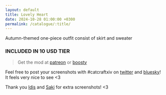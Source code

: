 ```yaml
---
layout: default
title: Lovely Heart
date: 2024-10-28 01:00:00 +0300
permalink: /catalogue/:title/
---
```


Autumn-themed one-piece outfit consist of skirt and sweater

### INCLUDED IN 10 USD TIER

> Get the mod at [patreon](https://www.patreon.com/posts/lovely-heart-sub-114829555?utm_medium=clipboard_copy&utm_source=copyLink&utm_campaign=postshare_creator&utm_content=join_link) or [boosty](https://boosty.to/miaumori/posts/fd5d5626-06d0-4d33-b67b-35e808a99c78?share=success_publish_link)

Feel free to post your screenshots with #catcraftxiv on [twitter](https://x.com/hashtag/catcraftxiv?src=hashtag_click) and [bluesky](https://bsky.app/hashtag/catcraftxiv)! It feels very nice to see <3

Thank you [Idis](https://x.com/idisxiv) and [Saki](https://x.com/PhotosmithSaki) for extra screenshots! <3